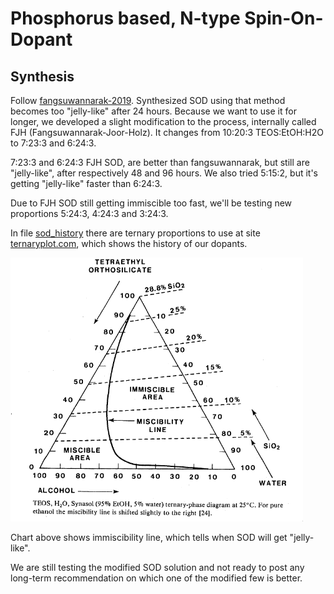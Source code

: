 # Phosphorus based, N-type Spin-On-Dopant

## Synthesis
Follow [fangsuwannarak-2019](./fangsuwannarak2019.pdf). 
Synthesized SOD using that method becomes too "jelly-like" after 24 hours. Because we want to use it for longer, we developed a slight modification to the process, internally called FJH (Fangsuwannarak-Joor-Holz). 
It changes from 10:20:3 TEOS:EtOH:H2O to 7:23:3 and 6:24:3.

7:23:3 and 6:24:3 FJH SOD, are better than fangsuwannarak, but still are "jelly-like", after respectively 48 and 96 hours. We also tried 5:15:2, but it's getting "jelly-like" faster than 6:24:3.

Due to FJH SOD still getting immiscible too fast, we'll be testing new proportions 5:24:3, 4:24:3 and 3:24:3.

In file [sod_history](./sod_history.csv) there are ternary proportions to use at site [ternaryplot.com](https://www.ternaryplot.com/), which shows the history of our dopants. 

![](./miscibility_chart.png)

Chart above shows immiscibility line, which tells when SOD will get "jelly-like".

We are still testing the modified SOD solution and not ready to post any long-term recommendation on which one of the modified few is better.
